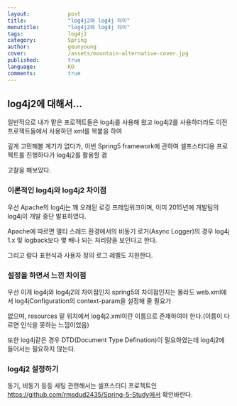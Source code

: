 ```yaml
---
layout:            post
title:             "log4j2와 log4j 차이"
menutitle:         "log4j2와 log4j 차이"
tags:              log4j2
category:          Spring
author:            geunyoung
cover:             /assets/mountain-alternative-cover.jpg
published:         true
language:          KO
comments:          true
---
```


## log4j2에 대해서...

일반적으로 내가 맡은 프로젝트들은 log4j를 사용해 왔고 log4j2를 사용하더라도 이전 프로젝트들에서 사용하던 xml를 복붙을 하여

깊게 고민해볼 계기가 없다가, 이번 Spring5 framework에 관하여 셀프스터디용 프로젝트를 진행하다가 log4j2를 활용할 겸

고찰을 해보았다.


### 이론적인 log4j와 log4j2 차이점

우선 Apache의 log4j는 꽤 오래된 로깅 프레임워크이며, 이미 2015년에 개발팀의 log4j이 개발 중단 발표하였다.

Apache에 따르면 멀티 스레드 환경에서의 비동기 로거(Async Logger)의 경우 log4j 1.x 및 logback보다 몇 배나 되는 처리량을 보인다고 한다. 

그리고 람다 표현식과 사용자 정의 로그 레벨도 지원한다.


### 설정을 하면서 느낀 차이점

우선 이게 log4j와 log4j2의 차이점인지 spring5의 차이점인지는 몰라도 web.xml에서 log4jConfiguration의 context-param을 설정해 줄 필요가

없으며, resources 밑 위치에서 log4j2.xml이란 이름으로 존재하여야 한다.(이름이 다르면 인식을 못하는 느낌이었음)

또한 log4j같은 경우 DTD(Document Type Defination)이 필요하였는데 log4j2에 들어서는 필요하지 않는다.


### log4j2 설정하기

동기, 비동기 등등 세팅 관련해서는 셀프스터디 프로젝트인 https://github.com/rmsdud2435/Spring-5-Study에서 확인바란다.
